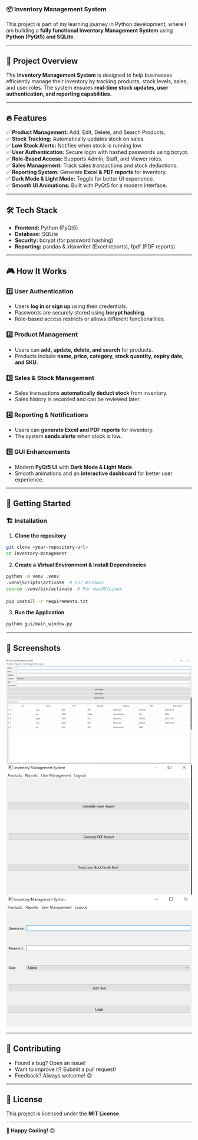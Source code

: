 ### 📦 **Inventory Management System**  
This project is part of my learning journey in Python development, where I am building a **fully functional Inventory Management System** using **Python (PyQt5) and SQLite**.  

---

## 🚀 **Project Overview**  
The **Inventory Management System** is designed to help businesses efficiently manage their inventory by tracking products, stock levels, sales, and user roles. The system ensures **real-time stock updates, user authentication, and reporting capabilities**.

---

## 🔥 **Features**
✅ **Product Management:** Add, Edit, Delete, and Search Products.  
✅ **Stock Tracking:** Automatically updates stock on sales.  
✅ **Low Stock Alerts:** Notifies when stock is running low.  
✅ **User Authentication:** Secure login with hashed passwords using bcrypt.  
✅ **Role-Based Access:** Supports Admin, Staff, and Viewer roles.  
✅ **Sales Management:** Track sales transactions and stock deductions.  
✅ **Reporting System:** Generate **Excel & PDF reports** for inventory.  
✅ **Dark Mode & Light Mode:** Toggle for better UI experience.  
✅ **Smooth UI Animations:** Built with PyQt5 for a modern interface.  

---

## 🛠 **Tech Stack**
- **Frontend:** Python (PyQt5)  
- **Database:** SQLite  
- **Security:** bcrypt (for password hashing)  
- **Reporting:** pandas & xlsxwriter (Excel reports), fpdf (PDF reports)  

---

## 🎮 **How It Works**
### 1️⃣ **User Authentication**
- Users **log in or sign up** using their credentials.  
- Passwords are securely stored using **bcrypt hashing**.  
- Role-based access restricts or allows different functionalities.

### 2️⃣ **Product Management**
- Users can **add, update, delete, and search** for products.  
- Products include **name, price, category, stock quantity, expiry date, and SKU**.

### 3️⃣ **Sales & Stock Management**
- Sales transactions **automatically deduct stock** from inventory.  
- Sales history is recorded and can be reviewed later.

### 4️⃣ **Reporting & Notifications**
- Users can **generate Excel and PDF reports** for inventory.  
- The system **sends alerts** when stock is low.  

### 5️⃣ **GUI Enhancements**
- Modern **PyQt5 UI** with **Dark Mode & Light Mode**.  
- Smooth animations and an **interactive dashboard** for better user experience.  

---

## 🚦 **Getting Started**
### 🏗 **Installation**
1. **Clone the repository**  
```sh
git clone <your-repository-url>
cd inventory-management
```
2. **Create a Virtual Environment & Install Dependencies**  
```sh
python -m venv .venv
.venv\Scripts\activate  # For Windows
source .venv/bin/activate  # For macOS/Linux

pip install -r requirements.txt
```
3. **Run the Application**  
```sh
python gui/main_window.py
```

---

## 📸 **Screenshots**
![Dashboard](img/Dashboard.png)  
![Product Management](img/Reports.png)  
![Sales History](img/User_Admin.png)  

---

## 🤝 **Contributing**
- Found a bug? Open an issue!  
- Want to improve it? Submit a pull request!  
- Feedback? Always welcome! 😊  

---

## 📄 **License**
This project is licensed under the **MIT License**.  

---

**🚀 Happy Coding!** 😊
